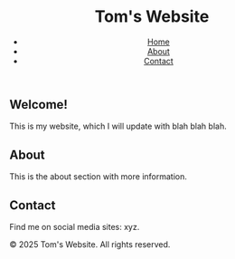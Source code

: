 <HTML>
<HEAD>
<TITLE>
</HEAD>
<!DOCTYPE html>
<html lang="en">
<head>
  <meta charset="UTF-8" />
  <meta name="viewport" content="width=device-width, initial-scale=1.0" />
  <title>Responsive Website</title>
  <link rel="stylesheet" href="styles.css" />
</head>
<body>
  <header>
    <div class="container">
      <h1>Tom's Website</h1>
      <nav>
        <ul class="nav-links">
          <li><a href="#">Home</a></li>
          <li><a href="#">About</a></li>
          <li><a href="#">Contact</a></li>
        </ul>
      </nav>
    </div>
  </header>

  <main>
    <section class="fade-in">
      <h2>Welcome!</h2>
      <p>This is my website, which I will update with blah blah blah.</p>
    </section>

  <section class="fade-in" id="About">
    <h2>About</h2>
    <p>This is the about section with more information.</p>
  </section>
  
   <section id="Contact">
    <h2>Contact</h2>
    <p>Find me on social media sites: xyz.</p>
  </section>
  
</main>

  <footer>
    <p>&copy; 2025 Tom's Website. All rights reserved.</p>
  </footer>
</body>
</html>
